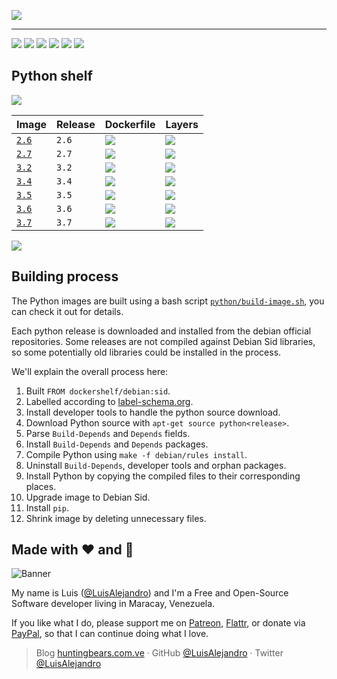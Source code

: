 ![](https://gitcdn.xyz/repo/LuisAlejandro/dockershelf/master/banner.svg)

---

[![](https://img.shields.io/github/release/LuisAlejandro/dockershelf.svg)](https://github.com/LuisAlejandro/dockershelf/releases) [![](https://img.shields.io/travis/LuisAlejandro/dockershelf.svg)](https://travis-ci.org/LuisAlejandro/dockershelf) [![](https://img.shields.io/docker/pulls/dockershelf/python.svg)](https://hub.docker.com/r/dockershelf/python) [![](https://img.shields.io/github/issues-raw/LuisAlejandro/dockershelf/in%20progress.svg?label=in%20progress)](https://github.com/LuisAlejandro/dockershelf/issues?q=is%3Aissue+is%3Aopen+label%3A%22in+progress%22) [![](https://badges.gitter.im/LuisAlejandro/dockershelf.svg)](https://gitter.im/LuisAlejandro/dockershelf) [![](https://cla-assistant.io/readme/badge/LuisAlejandro/dockershelf)](https://cla-assistant.io/LuisAlejandro/dockershelf)

## Python shelf

![](https://gitcdn.xyz/repo/LuisAlejandro/dockershelf/master/table.svg)

|Image                                    |Release  |Dockerfile                |Layers                    |
|-----------------------------------------|---------|--------------------------|--------------------------|
|[`2.6`](https://hub.docker.com/r/dockershelf/python)|`2.6`|[![](https://img.shields.io/badge/-python%2F2.6%2FDockerfile-blue.svg)](https://github.com/LuisAlejandro/dockershelf/blob/master/python/2.6/Dockerfile)|[![](https://images.microbadger.com/badges/image/dockershelf/python:2.6.svg)](https://microbadger.com/images/dockershelf/python:2.6)|
|[`2.7`](https://hub.docker.com/r/dockershelf/python)|`2.7`|[![](https://img.shields.io/badge/-python%2F2.7%2FDockerfile-blue.svg)](https://github.com/LuisAlejandro/dockershelf/blob/master/python/2.7/Dockerfile)|[![](https://images.microbadger.com/badges/image/dockershelf/python:2.7.svg)](https://microbadger.com/images/dockershelf/python:2.7)|
|[`3.2`](https://hub.docker.com/r/dockershelf/python)|`3.2`|[![](https://img.shields.io/badge/-python%2F3.2%2FDockerfile-blue.svg)](https://github.com/LuisAlejandro/dockershelf/blob/master/python/3.2/Dockerfile)|[![](https://images.microbadger.com/badges/image/dockershelf/python:3.2.svg)](https://microbadger.com/images/dockershelf/python:3.2)|
|[`3.4`](https://hub.docker.com/r/dockershelf/python)|`3.4`|[![](https://img.shields.io/badge/-python%2F3.4%2FDockerfile-blue.svg)](https://github.com/LuisAlejandro/dockershelf/blob/master/python/3.4/Dockerfile)|[![](https://images.microbadger.com/badges/image/dockershelf/python:3.4.svg)](https://microbadger.com/images/dockershelf/python:3.4)|
|[`3.5`](https://hub.docker.com/r/dockershelf/python)|`3.5`|[![](https://img.shields.io/badge/-python%2F3.5%2FDockerfile-blue.svg)](https://github.com/LuisAlejandro/dockershelf/blob/master/python/3.5/Dockerfile)|[![](https://images.microbadger.com/badges/image/dockershelf/python:3.5.svg)](https://microbadger.com/images/dockershelf/python:3.5)|
|[`3.6`](https://hub.docker.com/r/dockershelf/python)|`3.6`|[![](https://img.shields.io/badge/-python%2F3.6%2FDockerfile-blue.svg)](https://github.com/LuisAlejandro/dockershelf/blob/master/python/3.6/Dockerfile)|[![](https://images.microbadger.com/badges/image/dockershelf/python:3.6.svg)](https://microbadger.com/images/dockershelf/python:3.6)|
|[`3.7`](https://hub.docker.com/r/dockershelf/python)|`3.7`|[![](https://img.shields.io/badge/-python%2F3.7%2FDockerfile-blue.svg)](https://github.com/LuisAlejandro/dockershelf/blob/master/python/3.7/Dockerfile)|[![](https://images.microbadger.com/badges/image/dockershelf/python:3.7.svg)](https://microbadger.com/images/dockershelf/python:3.7)|

![](https://gitcdn.xyz/repo/LuisAlejandro/dockershelf/master/table.svg)

## Building process

The Python images are built using a bash script [`python/build-image.sh`](https://github.com/LuisAlejandro/dockershelf/blob/master/python/build-image.sh), you can check it out for details.

Each python release is downloaded and installed from the debian official repositories. Some releases are not compiled against Debian Sid libraries, so some potentially old libraries could be installed in the process.

We'll explain the overall process here:

1. Built `FROM dockershelf/debian:sid`.
2. Labelled according to [label-schema.org](http://label-schema.org).
3. Install developer tools to handle the python source download.
4. Download Python source with `apt-get source python<release>`.
5. Parse `Build-Depends` and `Depends` fields.
6. Install `Build-Depends` and `Depends` packages.
7. Compile Python using `make -f debian/rules install`.
8. Uninstall `Build-Depends`, developer tools and orphan packages.
9. Install Python by copying the compiled files to their corresponding places.
10. Upgrade image to Debian Sid.
11. Install `pip`.
12. Shrink image by deleting unnecessary files.

## Made with :heart: and :hamburger:

![Banner](http://huntingbears.com.ve/static/img/site/banner.svg)

My name is Luis ([@LuisAlejandro](https://github.com/LuisAlejandro)) and I'm a Free and Open-Source Software developer living in Maracay, Venezuela.

If you like what I do, please support me on [Patreon](https://www.patreon.com/luisalejandro), [Flattr](https://flattr.com/profile/luisalejandro), or donate via [PayPal](https://www.paypal.me/martinezfaneyth), so that I can continue doing what I love.

> Blog [huntingbears.com.ve](http://huntingbears.com.ve) · GitHub [@LuisAlejandro](https://github.com/LuisAlejandro) · Twitter [@LuisAlejandro](https://twitter.com/LuisAlejandro)